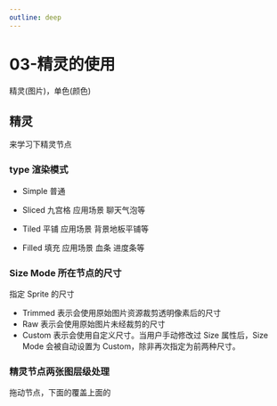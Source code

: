 ```yaml
---
outline: deep
---
```


# 03-精灵的使用

精灵(图片)，单色(颜色)

## 精灵

来学习下精灵节点

### type 渲染模式

- Simple 普通

- Sliced 九宫格 应用场景 聊天气泡等

- Tiled 平铺  应用场景 背景地板平铺等

- Filled 填充 应用场景 血条 进度条等

### Size Mode 所在节点的尺寸

指定 Sprite 的尺寸

- Trimmed 表示会使用原始图片资源裁剪透明像素后的尺寸
- Raw 表示会使用原始图片未经裁剪的尺寸
- Custom 表示会使用自定义尺寸。当用户手动修改过 Size 属性后，Size Mode 会被自动设置为 Custom，除非再次指定为前两种尺寸。

### 精灵节点两张图层级处理

拖动节点，下面的覆盖上面的
